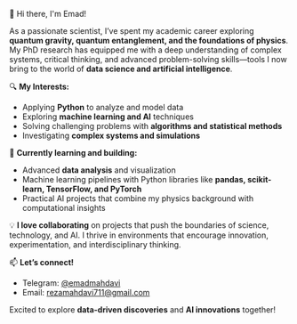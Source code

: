👋 Hi there, I'm Emad!  

As a passionate scientist, I’ve spent my academic career exploring **quantum gravity, quantum entanglement, and the foundations of physics**. My PhD research has equipped me with a deep understanding of complex systems, critical thinking, and advanced problem-solving skills—tools I now bring to the world of **data science and artificial intelligence**.  

🔍 **My Interests:**  
- Applying **Python** to analyze and model data  
- Exploring **machine learning and AI** techniques  
- Solving challenging problems with **algorithms and statistical methods**  
- Investigating **complex systems and simulations**  

🌱 **Currently learning and building:**  
- Advanced **data analysis** and visualization  
- Machine learning pipelines with Python libraries like **pandas, scikit-learn, TensorFlow, and PyTorch**  
- Practical AI projects that combine my physics background with computational insights  

💡 **I love collaborating** on projects that push the boundaries of science, technology, and AI. I thrive in environments that encourage innovation, experimentation, and interdisciplinary thinking.  

📫 **Let’s connect!**  
- Telegram: [@emadmahdavi](https://t.me/emadmahdavi)  
- Email: rezamahdavi711@gmail.com  

Excited to explore **data-driven discoveries** and **AI innovations** together!
